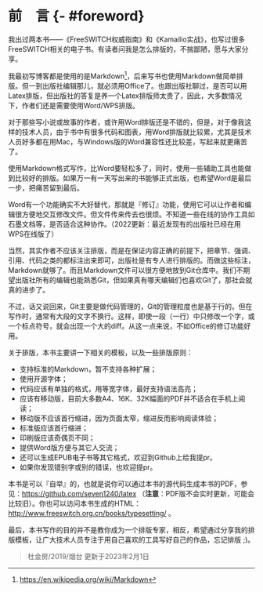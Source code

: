 # 前　言 {- #foreword}

我出过两本书——《FreeSWITCH权威指南》和《Kamailio实战》，也写过很多FreeSWITCH相关的电子书。有读者问我是怎么排版的，不揣鄙陋，愿与大家分享。

我最初写博客都是使用的是Markdown[^markdown]，后来写书也使用Markdown做简单排版。但一到出版社编辑那儿，就必须用Office了。也跟出版社聊过，是否可以用Latex排版，但出版社的答复是养一个Latex排版师太贵了，因此，大多数情况下，作者们还是需要使用Word/WPS排版。

[^markdown]: <https://en.wikipedia.org/wiki/Markdown>

对于那些写小说或故事的作者，或许用Word排版还是不错的，但是，对于像我这样的技术人员，由于书中有很多代码和图表，用Word排版就比较累，尤其是技术人员好多都在用Mac，与Windows版的Word兼容性还比较差，写起来就更痛苦了。

使用Markdown格式写作，比Word要轻松多了，同时，使用一些辅助工具也能做到比较好的排版。如果万一有一天写出来的书能够正式出版，也希望Word是最后一步，把痛苦留到最后。

Word有一个功能确实不大好替代，那就是『修订』功能，使用它可以让作者和编辑很方便地交互修改文件。但文件传来传去也很烦。不知道一些在线的协作工具如石墨文档等，是否适合这种协作。（2022更新：最近发现有的出版社已经在用WPS在线版了）

当然，其实作者不应该关注排版，而是在保证内容正确的前提下，把章节、强调、引用、代码之类的都标注出来即可，出版社是有专人进行排版的。而做这些标注，Markdown就够了。而且Markdown文件可以很方便地放到Git仓库中。我们不期望出版社所有的编辑也能熟悉Git，但如果真有哪天编辑们也喜欢Git了，那社会就真的进步了。

不过，话又说回来，Git主要是做代码管理的，Git的管理粒度也是基于行的。但在写作时，通常有大段的文字不换行。这样，即使一段（一行）中只修改一个字，或一个标点符号，就会出现一个大的diff。从这一点来说，不如Office的修订功能好用。

关于排版，本书主要讲一下相关的模板，以及一些排版原则：

* 支持标准的Markdown，暂不支持各种扩展；
* 使用开源字体；
* 代码应该有单独的格式，用等宽字体，最好支持语法高亮；
* 应该有移动版，目前大多数A4、16K、32K幅面的PDF并不适合在手机上阅读；
* 移动版不应该首行缩进，因为页面太窄，缩进反而影响阅读体验；
* 标准版应该首行缩进；
* 印刷版应该奇偶页不同；
* 提供Word版方便与其它人交流；
* 还可以生成EPUB电子书等其它格式，欢迎到Github上给我提pr。
* 如果你发现错别字或别的错误，也欢迎提pr。

本书是可以『自举』的，也就是说你可以通过本书的源代码生成本书的PDF，参见：<https://github.com/seven1240/latex> （**注意**：PDF版不会实时更新，可能会比较旧）。你也可以访问本书生成的HTML：<http://www.freeswitch.org.cn/books/typesetting/> 。

最后，本书写作的目的并不是教你成为一个排版专家，相反，希望通过分享我的排版模板，让广大技术人员专注于用自己喜欢的工具写好自己的作品，忘记排版 ;)。

> 杜金房/2019/烟台 更新于2023年2月1日
